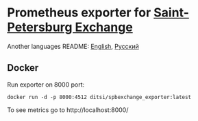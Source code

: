 # Prometheus exporter for [Saint-Petersburg Exchange](http://spbexchange.com/)

Another languages README: [English](https://github.com/DiTsi/spbexchange_exporter/blob/main/README.md), [Русский](https://github.com/DiTsi/spbexchange_exporter/blob/main/README.ru.md)

## Docker

Run exporter on 8000 port:
```
docker run -d -p 8000:4512 ditsi/spbexchange_exporter:latest
```

To see metrics go to http://localhost:8000/
